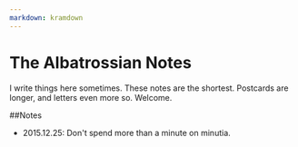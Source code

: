 ```yaml
---
markdown: kramdown
---
```

<h1>The Albatrossian Notes</h1>
<p>I write things here sometimes. These notes are the shortest. Postcards are longer, and letters even more so. Welcome.</a></p>

##Notes

* 2015.12.25: Don't spend more than a minute on minutia.

